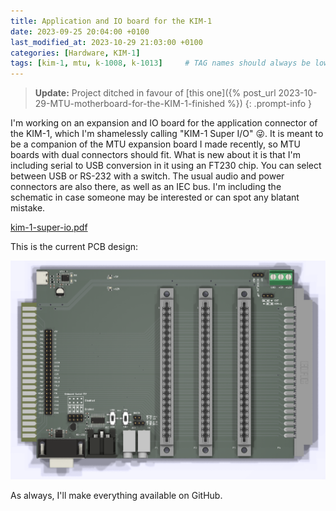 ```yaml
---
title: Application and IO board for the KIM-1
date: 2023-09-25 20:04:00 +0100
last_modified_at: 2023-10-29 21:03:00 +0100
categories: [Hardware, KIM-1]
tags: [kim-1, mtu, k-1008, k-1013]     # TAG names should always be lowercase
---
```


> **Update:** Project ditched in favour of [this one]({% post_url 2023-10-29-MTU-motherboard-for-the-KIM-1-finished %})
{: .prompt-info }

I'm working on an expansion and IO board for the application connector of the KIM-1, which I'm shamelessly calling "KIM-1 Super I/O" :stuck_out_tongue_winking_eye:. It is meant to be a companion of the MTU expansion board I made recently, so MTU boards with dual connectors should fit. What is new about it is that I'm including serial to USB conversion in it using an FT230 chip. You can select between USB or RS-232 with a switch. The usual audio and power connectors are also there, as well as an IEC bus. I'm including the schematic in case someone may be interested or can spot any blatant mistake.

[kim-1-super-io.pdf](/assets/files/posts/2023-09-25-Application-and-IO-board-for-the-KIM-1/kim-1-super-io.pdf)

This is the current PCB design:

![img-description](/assets/img/posts/2023-09-25-Application-and-IO-board-for-the-KIM-1/kim-1-super-io.png)

As always, I'll make everything available on GitHub.

<script src="https://giscus.app/client.js"
        data-repo="eduardocasino/eduardocasino.github.io"
        data-repo-id="R_kgDONX03Cg"
        data-category="General"
        data-category-id="DIC_kwDONX03Cs4ClErs"
        data-mapping="pathname"
        data-strict="0"
        data-reactions-enabled="1"
        data-emit-metadata="0"
        data-input-position="bottom"
        data-theme="preferred_color_scheme"
        data-lang="es"
        crossorigin="anonymous"
        async>
</script>
